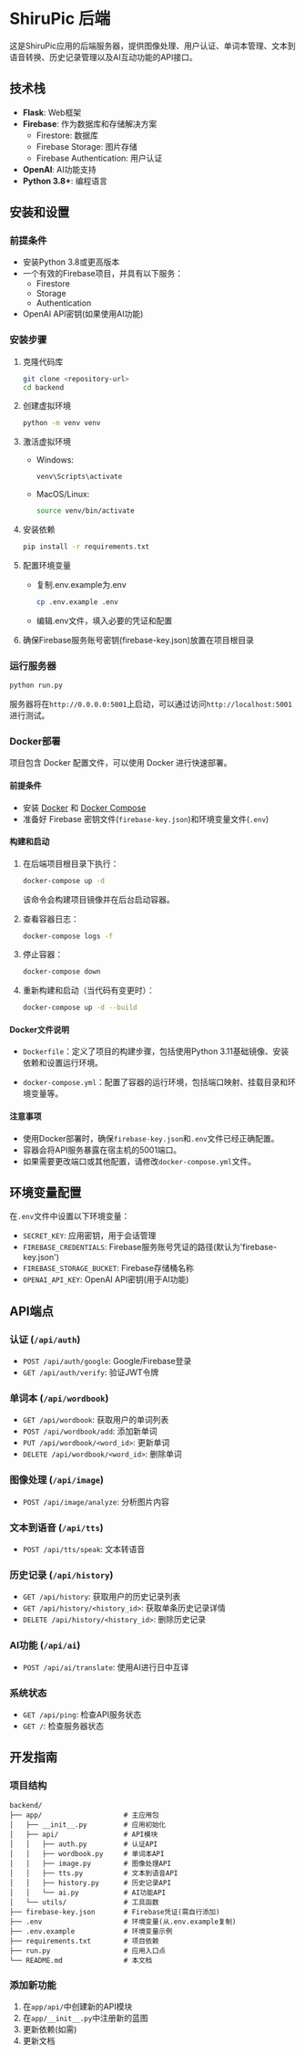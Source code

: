 # ShiruPic 后端

这是ShiruPic应用的后端服务器，提供图像处理、用户认证、单词本管理、文本到语音转换、历史记录管理以及AI互动功能的API接口。

## 技术栈

- **Flask**: Web框架
- **Firebase**: 作为数据库和存储解决方案
  - Firestore: 数据库
  - Firebase Storage: 图片存储
  - Firebase Authentication: 用户认证
- **OpenAI**: AI功能支持
- **Python 3.8+**: 编程语言

## 安装和设置

### 前提条件

- 安装Python 3.8或更高版本
- 一个有效的Firebase项目，并具有以下服务：
  - Firestore
  - Storage
  - Authentication
- OpenAI API密钥(如果使用AI功能)

### 安装步骤

1. 克隆代码库
   ```bash
   git clone <repository-url>
   cd backend
   ```

2. 创建虚拟环境
   ```bash
   python -m venv venv
   ```

3. 激活虚拟环境
   - Windows:
     ```bash
     venv\Scripts\activate
     ```
   - MacOS/Linux:
     ```bash
     source venv/bin/activate
     ```

4. 安装依赖
   ```bash
   pip install -r requirements.txt
   ```

5. 配置环境变量
   - 复制.env.example为.env
     ```bash
     cp .env.example .env
     ```
   - 编辑.env文件，填入必要的凭证和配置

6. 确保Firebase服务账号密钥(firebase-key.json)放置在项目根目录

### 运行服务器

```bash
python run.py
```

服务器将在`http://0.0.0.0:5001`上启动，可以通过访问`http://localhost:5001`进行测试。

### Docker部署

项目包含 Docker 配置文件，可以使用 Docker 进行快速部署。

#### 前提条件

- 安装 [Docker](https://docs.docker.com/get-docker/) 和 [Docker Compose](https://docs.docker.com/compose/install/)
- 准备好 Firebase 密钥文件(`firebase-key.json`)和环境变量文件(`.env`)

#### 构建和启动

1. 在后端项目根目录下执行：
   ```bash
   docker-compose up -d
   ```
   该命令会构建项目镜像并在后台启动容器。

2. 查看容器日志：
   ```bash
   docker-compose logs -f
   ```

3. 停止容器：
   ```bash
   docker-compose down
   ```

4. 重新构建和启动（当代码有变更时）：
   ```bash
   docker-compose up -d --build
   ```

#### Docker文件说明

- `Dockerfile`：定义了项目的构建步骤，包括使用Python 3.11基础镜像、安装依赖和设置运行环境。

- `docker-compose.yml`：配置了容器的运行环境，包括端口映射、挂载目录和环境变量等。

#### 注意事项

- 使用Docker部署时，确保`firebase-key.json`和`.env`文件已经正确配置。
- 容器会将API服务暴露在宿主机的5001端口。
- 如果需要更改端口或其他配置，请修改`docker-compose.yml`文件。

## 环境变量配置

在`.env`文件中设置以下环境变量：

- `SECRET_KEY`: 应用密钥，用于会话管理
- `FIREBASE_CREDENTIALS`: Firebase服务账号凭证的路径(默认为'firebase-key.json')
- `FIREBASE_STORAGE_BUCKET`: Firebase存储桶名称
- `OPENAI_API_KEY`: OpenAI API密钥(用于AI功能)

## API端点

### 认证 (`/api/auth`)
- `POST /api/auth/google`: Google/Firebase登录
- `GET /api/auth/verify`: 验证JWT令牌

### 单词本 (`/api/wordbook`)
- `GET /api/wordbook`: 获取用户的单词列表
- `POST /api/wordbook/add`: 添加新单词
- `PUT /api/wordbook/<word_id>`: 更新单词
- `DELETE /api/wordbook/<word_id>`: 删除单词

### 图像处理 (`/api/image`)
- `POST /api/image/analyze`: 分析图片内容

### 文本到语音 (`/api/tts`)
- `POST /api/tts/speak`: 文本转语音

### 历史记录 (`/api/history`)
- `GET /api/history`: 获取用户的历史记录列表
- `GET /api/history/<history_id>`: 获取单条历史记录详情
- `DELETE /api/history/<history_id>`: 删除历史记录

### AI功能 (`/api/ai`)
- `POST /api/ai/translate`: 使用AI进行日中互译

### 系统状态
- `GET /api/ping`: 检查API服务状态
- `GET /`: 检查服务器状态

## 开发指南

### 项目结构
```
backend/
├── app/                    # 主应用包
│   ├── __init__.py         # 应用初始化
│   ├── api/                # API模块
│   │   ├── auth.py         # 认证API
│   │   ├── wordbook.py     # 单词本API
│   │   ├── image.py        # 图像处理API
│   │   ├── tts.py          # 文本到语音API
│   │   ├── history.py      # 历史记录API
│   │   └── ai.py           # AI功能API
│   └── utils/              # 工具函数
├── firebase-key.json       # Firebase凭证(需自行添加)
├── .env                    # 环境变量(从.env.example复制)
├── .env.example            # 环境变量示例
├── requirements.txt        # 项目依赖
├── run.py                  # 应用入口点
└── README.md               # 本文档
```

### 添加新功能
1. 在`app/api/`中创建新的API模块
2. 在`app/__init__.py`中注册新的蓝图
3. 更新依赖(如需)
4. 更新文档